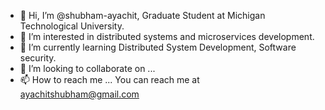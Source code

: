 - 👋 Hi, I’m @shubham-ayachit, Graduate Student at Michigan Technological University.
- 👀 I’m interested in distributed systems and microservices development.
- 🌱 I’m currently learning Distributed System Development, Software security.
- 💞️ I’m looking to collaborate on ...
- 📫 How to reach me ... You can reach me at ayachitshubham@gmail.com

<!---
shubham-ayachit/shubham-ayachit is a ✨ special ✨ repository because its `README.md` (this file) appears on your GitHub profile.
You can click the Preview link to take a look at your changes.
--->
